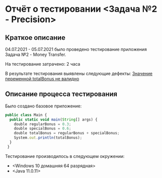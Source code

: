 # Отчёт о тестировании <Задача №2 - Precision>

## Краткое описание

04.07.2021 - 05.07.2021 было проведено тестирование приложения Задача №2 - Money Transfer.

На тестирование затрачено: 2 часа

В результате тестирования выявлены следующие дефекты:
[Значение переменной totalBonus не валидно](https://github.com/Ruslanka92/java-1-2-2/issues/1)

## Описание процесса тестирования

Было создано базовое приложение:
```javascript
public class Main {
  public static void main(String[] args) {
    double regularBonus = 0.3;
    double specialBonus = 0.6;
    double totalBonus = regularBonus + specialBonus;
    System.out.println(totalBonus);
  }
 }
```

Тестирование производилось в следующем окружении:
* <Windows 10 домашняя 64 разрядная>
* <Java 11.0.11>
